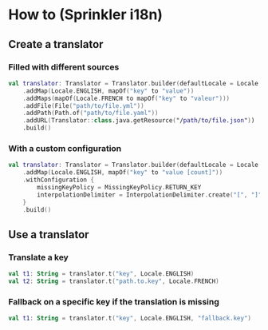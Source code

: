 # How to (Sprinkler i18n)

## Create a translator

### Filled with different sources

```kt
val translator: Translator = Translator.builder(defaultLocale = Locale.ENGLISH)
    .addMap(Locale.ENGLISH, mapOf("key" to "value"))
    .addMaps(mapOf(Locale.FRENCH to mapOf("key" to "valeur")))
    .addFile(File("path/to/file.yml"))
    .addPath(Path.of("path/to/file.yaml"))
    .addURL(Translator::class.java.getResource("/path/to/file.json"))
    .build()
```

### With a custom configuration

```kt
val translator: Translator = Translator.builder(defaultLocale = Locale.ENGLISH)
    .addMap(Locale.ENGLISH, mapOf("key" to "value [count]"))
    .withConfiguration {
        missingKeyPolicy = MissingKeyPolicy.RETURN_KEY
        interpolationDelimiter = InterpolationDelimiter.create("[", "]")
    }
    .build()
```

## Use a translator

### Translate a key

```kt
val t1: String = translator.t("key", Locale.ENGLISH)
val t2: String = translator.t("path.to.key", Locale.FRENCH)
```

### Fallback on a specific key if the translation is missing

```kt
val t1: String = translator.t("key", Locale.ENGLISH, "fallback.key")
```
